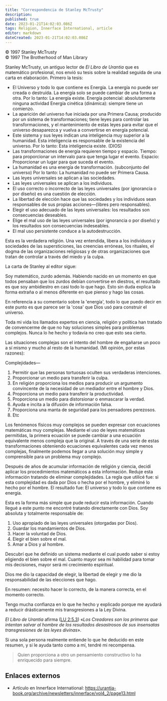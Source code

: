 ```yaml
---
title: "Correspondencia de Stanley McTrusty"
description: 
published: true
date: 2023-01-21T14:02:03.086Z
tags: Religion, Innerface International, article
editor: markdown
dateCreated: 2023-01-21T14:02:03.086Z
---
```


<p class="v-card v-sheet theme--light grey lighten-3 px-2">© 1997 Stanley McTrusty<br>© 1997 The Brotherhood of Man Library</p>

Stanley McTrusty, un antiguo lector de _El Libro de Urantia_ que es matemático profesional, nos envió su tesis sobre la realidad seguida de una carta en elaboración. Primero la tesis:

- El Universo y todo lo que contiene es Energía.
	La energía no puede ser creada o destruída.
	La energía solo se puede cambiar de una forma a otra.
	Por lo tanto: La energía existe.
	Energía potencial: absolutamente ninguna actividad
	Energía cinética (dinámica): siempre tiene un comienzo.
- La aparición del universo fue iniciada por una Primera Causa; producido por un sistema de transformaciones; tiene leyes para controlar las transformaciones, y el mantenimiento de estas leyes para evitar que el universo desaparezca y vuelva a convertirse en energía potencial.
- Este sistema y sus leyes indican una inteligencia muy superior a la humanidad. Esta inteligencia es responsable de la existencia del universo.
	Por lo tanto: Esta inteligencia existe. (DIOS)
- Las transformaciones de energía requieren tiempo y espacio.
	Tiempo: para proporcionar un intervalo para que tenga lugar el evento.
	Espacio: Proporcionar un lugar para que suceda el evento.
- La humanidad es una energía de transformación. (subconjunto del universo) Por lo tanto: La humanidad no puede ser Primera Causa.
- Las leyes universales se aplican a las sociedades.
- Las leyes universales se aplican a los individuos.
- El uso correcto o incorrecto de las leyes universales (por ignorancia o por diseño) es una cuestión de elección.
- La libertad de elección hace que las sociedades y los individuos sean responsables de sus propias acciones—(libres pero responsables).
- Elegir el uso adecuado de las leyes universales: los resultados son consecuencias deseables.
- Elige el mal uso de las leyes universales (por ignorancia o por diseño) y los resultados son consecuencias indeseables.
- El mal uso persistente conduce a la autodestrucción.

Esta es la verdadera religión. Una vez entendida, libera a los individuos y sociedades de las supersticiones, las creencias erróneas, los rituales, el dogma de las organizaciones religiosas y de otras organizaciones que tratan de controlar a través del miedo y la culpa.

La carta de Stanley al editor sigue:

Soy matemático, zurdo además. Habiendo nacido en un momento en que todos pensaban que los zurdos debían convertirse en diestros, el resultado es que soy ambidiestro en casi todo lo que hago. Esto sin duda explica la forma extraña o al menos diferente en que pienso y hago las cosas.

En referencia a su comentario sobre la 'energía', todo lo que puedo decir en este punto es que parece ser la 'cosa' que Dios usó para construir el universo.

Toda mi vida los llamados expertos en ciencia, religión y política han tratado de convencerme de que no hay soluciones simples para problemas complejos. Nunca lo he hecho y todavía no creo que esto sea cierto.

Las situaciones complejas son el intento del hombre de engañarse un poco a sí mismo y mucho al resto de la humanidad. (Mi opinión, por estas razones):

Complejidades—
1. Permitir que las personas tortuosas oculten sus verdaderas intenciones.
2. Proporcionar un medio para transferir la culpa.
3. En religión proporciona los medios para producir un argumento convincente de la necesidad de un mediador entre el hombre y Dios.
4. Proporciona un medio para transferir la productividad.
5. Proporciona un medio para distorsionar o enmascarar la verdad.
6. Ayuda e incita a la difusión de información falsa.
7. Proporciona una manta de seguridad para los pensadores perezosos.
8. Etc

Los fenómenos físicos muy complejos se pueden expresar con ecuaciones matemáticas muy complejas. Mediante el uso de leyes matemáticas permitidas, la primera ecuación se puede cambiar a una ecuación equivalente menos compleja que la original. A través de una serie de estas transformaciones obteniendo ecuaciones equivalentes cada vez menos complejas, finalmente podemos llegar a una solución muy simple y comprensible para un problema muy complejo.

Después de años de acumular información de religión y ciencia, decidí aplicar los procedimientos matemáticos a esta información. Reduje esta información tratando de eliminar complejidades. La regla que utilicé fue: si esta complejidad es dada por Dios o hecha por el hombre, y eliminé lo hecho por el hombre. El resultado fue: El universo y todo lo que contiene es energía.

Esta es la forma más simple que pude reducir esta información. Cuando llegué a este punto me encontré tratando directamente con Dios. Soy absoluta y totalmente responsable de:
1. Uso apropiado de las leyes universales (otorgadas por Dios).
2. Guardar los mandamientos de Dios.
3. Hacer la voluntad de Dios.
4. Elegir el bien sobre el mal.
5. Amar a Dios y al hombre.

Descubrí que he definido un sistema mediante el cual puedo saber si estoy eligiendo el bien sobre el mal. Cuanto mayor sea mi habilidad para tomar mis decisiones, mayor será mi crecimiento espiritual.

Dios me dio la capacidad de elegir, la libertad de elegir y me dio la responsabilidad de las elecciones que hago.

En resumen: necesito hacer lo correcto, de la manera correcta, en el momento correcto.

Tengo mucha confianza en lo que he hecho y explicado porque me ayudará a reducir drásticamente mis transgresiones a la Ley Divina.

_El Libro de Urantia_ afirma ([LU 2:5.3](/es/The_Urantia_Book/2#p5_3)) «_Los Creadores son los primeros que intentan salvar al hombre de los resultados desastrosos de sus insensatas transgresiones de las leyes divinas_».

Si una sola persona realmente entiende lo que he deducido en este resumen, y si le ayuda tanto como a mí, tendré mi recompensa.

> Quien proporciona a otro un pensamiento constructivo lo ha enriquecido para siempre.

## Enlaces externos

* Artículo en Innerface International: https://urantia-book.org/archive/newsletters/innerface/vol4_2/page13.html